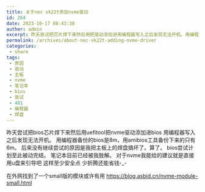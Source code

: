 ```yaml
---
title: 关于nec vk22t添加nvme驱动
id: 264
date: 2023-10-17 08:43:38
auther: admin
excerpt: 昨天尝试把芯片焊下来然后用把驱动添加进用编程器写入之后发现无法开机。用编程器备份的是，用工具备份下来的只有。后来没有继续尝试的原因是我把主板上的焊盘搞坏了。算了。尝试计划至此被动完结。笔记本目前已经被我肢解。对于我能给的建议就是直接用盘来引导吧这样至少安全点少折腾还能省钱在外网找到了一个版的模块或许有用
permalink: /archives/about-nec-vk22t-adding-nvme-driver
categories:
 - share
tags: 
 - 原因
 - 驱动
 - 主板
 - nvme
 - 笔记本
 - bios
 - 尝试
 - 481
 - 编程器
 - 焊盘
---
```


昨天尝试把bios芯片焊下来然后用uefitool把nvme驱动添加进bios
用编程器写入之后发现无法开机。
用编程器备份的bios是8m，用amibios工具备份下来的只有6m。
后来没有继续尝试的原因是我把主板上的焊盘搞坏了。算了。
bios尝试计划至此被动完结。
笔记本目前已经被我肢解。
对于nvme我能给的建议就是直接用u盘来引导吧 这样至少安全点
少折腾还能省钱-_-

在外网找到了一个small版的模块或许有用
https://blog.asbid.cn/nvme-module-small.html